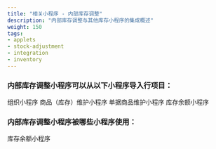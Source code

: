 ```yaml
---
title: "相关小程序 - 内部库存调整"
description: "内部库存调整与其他库存小程序的集成概述"
weight: 150
tags:
- applets
- stock-adjustment
- integration
- inventory
---
```

### 内部库存调整小程序可以从以下小程序导入行项目：
组织小程序
商品（库存）维护小程序
单据商品维护小程序
库存余额小程序
### 内部库存调整小程序被哪些小程序使用：
库存余额小程序